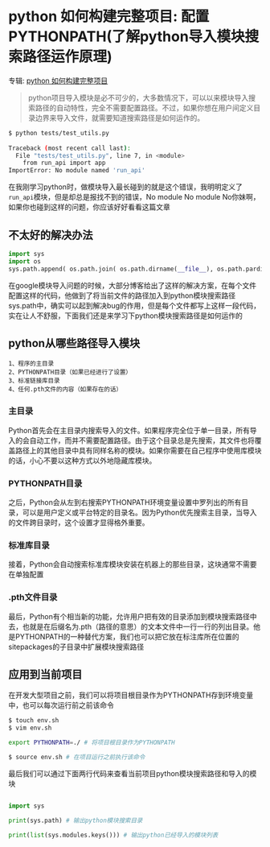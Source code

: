 # python 如何构建完整项目: 配置PYTHONPATH(了解python导入模块搜索路径运作原理)
专辑: [python 如何构建完整项目](/python/2017/08/15/album-build-project)

> python项目导入模块是必不可少的，大多数情况下，可以以来模块导入搜索路径的自动特性，完全不需要配置路径。不过，如果你想在用户间定义目录边界来导入文件，就需要知道搜索路径是如何运作的。

```bash
$ python tests/test_utils.py   
                                                                   
Traceback (most recent call last):
  File "tests/test_utils.py", line 7, in <module>
    from run_api import app
ImportError: No module named 'run_api'

```
在我刚学习python时，做模块导入最长碰到的就是这个错误，我明明定义了```run_api```模块，但是却总是报找不到的错误，No module No module No你妹啊，如果你也碰到这样的问题，你应该好好看看这篇文章

## 不太好的解决办法
```python
import sys
import os
sys.path.append( os.path.join( os.path.dirname(__file__), os.path.pardir ) )
```
在google模块导入问题的时候，大部分博客给出了这样的解决方案，在每个文件配置这样的代码，他做到了将当前文件的路径加入到python模块搜索路径sys.path中，确实可以起到解决bug的作用，但是每个文件都写上这样一段代码，实在让人不舒服，下面我们还是来学习下python模块搜索路径是如何运作的

## python从哪些路径导入模块
```
1、程序的主目录
2、PYTHONPATH目录（如果已经进行了设置）
3、标准链接库目录
4、任何.pth文件的内容（如果存在的话）
```

### 主目录
Python首先会在主目录内搜索导入的文件。如果程序完全位于单一目录，所有导入的会自动工作，而并不需要配置路径。由于这个目录总是先搜索，其文件也将覆盖路径上的其他目录中具有同样名称的模块。如果你需要在自己程序中使用库模块的话，小心不要以这种方式以外地隐藏库模块。

### PYTHONPATH目录
之后，Python会从左到右搜索PYTHONPATH环境变量设置中罗列出的所有目录，可以是用户定义或平台特定的目录名。因为Python优先搜索主目录，当导入的文件跨目录时，这个设置才显得格外重要。

### 标准库目录
接着，Python会自动搜索标准库模块安装在机器上的那些目录，这块通常不需要在单独配置

### .pth文件目录
最后，Python有个相当新的功能，允许用户把有效的目录添加到模块搜索路径中去，也就是在后缀名为.pth（路径的意思）的文本文件中一行一行的列出目录。他是PYTHONPATH的一种替代方案，我们也可以把它放在标注库所在位置的sitepackages的子目录中扩展模块搜索路径

## 应用到当前项目
在开发大型项目之前，我们可以将项目根目录作为PYTHONPATH存到环境变量中，也可以每次运行前之前该命令
```bash
$ touch env.sh
$ vim env.sh

export PYTHONPATH=./ # 将项目根目录作为PYTHONPATH

$ source env.sh # 在项目运行之前执行该命令
```
最后我们可以通过下面两行代码来查看当前项目python模块搜索路径和导入的模块
```python

import sys

print(sys.path) # 输出python模块搜索目录

print(list(sys.modules.keys())) # 输出python已经导入的模块列表 
```